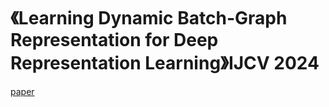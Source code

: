 # 《Learning Dynamic Batch-Graph Representation for Deep Representation Learning》IJCV 2024

[paper](https://link.springer.com/article/10.1007/s11263-024-02175-8) &nbsp;&nbsp;

